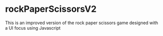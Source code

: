 # rockPaperScissorsV2
This is an improved version of the rock paper scissors game designed with a UI focus using Javascript
